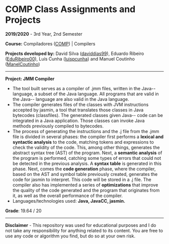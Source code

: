 # COMP Class Assignments and Projects

**2019/2020** - 3rd Year, 2nd Semester

**Course:** Compiladores ([COMP](https://sigarra.up.pt/feup/pt/ucurr_geral.ficha_uc_view?pv_ocorrencia_id=436448)) | Compilers

**Projects developed by:** David Silva ([daviddias99](https://github.com/daviddias99)), Eduardo Ribeiro ([EduRibeiro00](https://github.com/EduRibeiro00)), Luís Cunha ([luispcunha](https://github.com/luispcunha)) and Manuel Coutinho ([ManelCoutinho](https://github.com/ManelCoutinho))

---

**Project: JMM Compiler**

* The tool built serves as a compiler of .jmm files, written in the Java-- language, a subset of the Java language. All programs that are valid in the Java-- language are also valid in the Java language. 
* The compiler generates files of the classes with JVM instructions accepted by jasmin, a tool that translates those classes in Java bytecodes (classfiles). The generated classes given Java-- code can be integrated in a Java application. Those classes can invoke Java methods previously compiled to bytecodes.
* The process of generating the instructions and the .j file from the .jmm file is divided in several phases: the compiler first performs a **lexical and syntactic analysis** to the code, matching tokens and expressions to check the validity of the code. This, among other things, generates the abstract syntax tree (AST) of the program. Next, a **semantic analysis** of the program is performed, catching some types of errors that could not be detected in the previous analysis. A **syntax table** is generated in this phase. Next, comes the **code generation** phase, where the compiler, based on the AST and symbol table previously created, generates the code for jasmin to interpret. This code will be stored in a .j file. The compiler also has implemented a series of **optimizations** that improve the quality of the code generated and the program that originates from it, as well as the overall performance of the compiler.
* Languages/technologies used: **Java, JavaCC, jasmin.**

**Grade**: 19.64 / 20

---

**Disclaimer** - This repository was used for educational purposes and I do not take any responsibility for anything related to its content. You are free to use any code or algorithm you find, but do so at your own risk.
